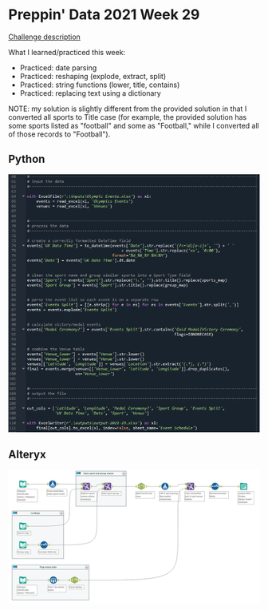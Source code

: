 # Preppin' Data 2021 Week 29

[Challenge description](https://preppindata.blogspot.com/2021/07/2021-week-29-pd-x-wow-tokyo-2020.html)

What I learned/practiced this week:
* Practiced: date parsing
* Practiced: reshaping (explode, extract, split)
* Practiced: string functions (lower, title, contains)
* Practiced: replacing text using a dictionary

NOTE: my solution is slightly different from the provided solution in that I converted all sports to Title case (for example, the provided solution has some sports listed as "football" and some as "Football," while I converted all of those records to "Football").

## Python
<a href="preppin-data-2021-29.py">
<img src="img-python-code-2021-29.png?raw=true" alt="Python code">
</a>

## Alteryx
<a href="preppin-data-2021-29.yxzp">
<img src="img-alteryx-2021-29.png?raw=true" alt="Alteryx workflow">
</a>
